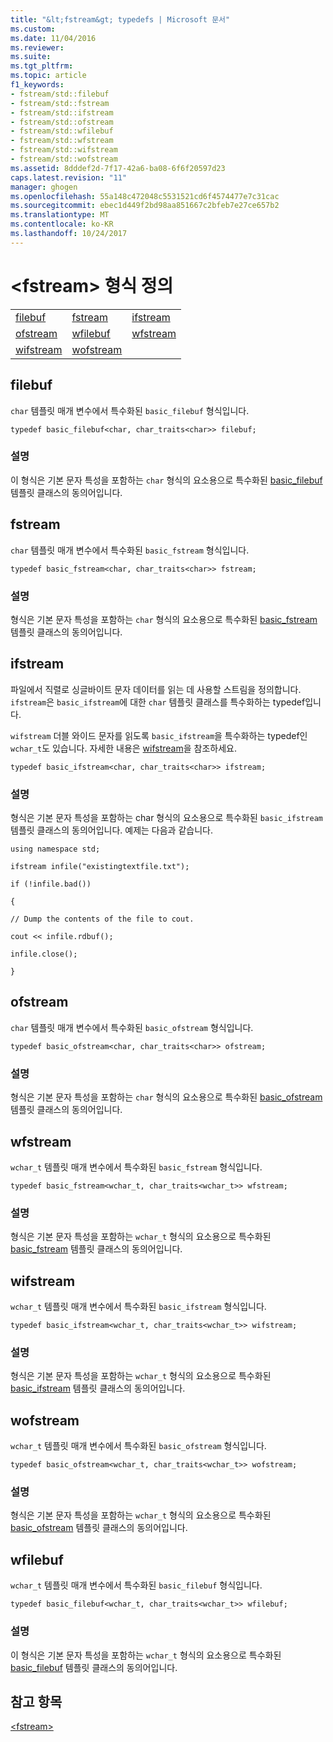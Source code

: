 ```yaml
---
title: "&lt;fstream&gt; typedefs | Microsoft 문서"
ms.custom: 
ms.date: 11/04/2016
ms.reviewer: 
ms.suite: 
ms.tgt_pltfrm: 
ms.topic: article
f1_keywords:
- fstream/std::filebuf
- fstream/std::fstream
- fstream/std::ifstream
- fstream/std::ofstream
- fstream/std::wfilebuf
- fstream/std::wfstream
- fstream/std::wifstream
- fstream/std::wofstream
ms.assetid: 8dddef2d-7f17-42a6-ba08-6f6f20597d23
caps.latest.revision: "11"
manager: ghogen
ms.openlocfilehash: 55a148c472048c5531521cd6f4574477e7c31cac
ms.sourcegitcommit: ebec1d449f2bd98aa851667c2bfeb7e27ce657b2
ms.translationtype: MT
ms.contentlocale: ko-KR
ms.lasthandoff: 10/24/2017
---
```

# <a name="ltfstreamgt-typedefs"></a>&lt;fstream&gt; 형식 정의
||||  
|-|-|-|  
|[filebuf](#filebuf)|[fstream](#fstream)|[ifstream](#ifstream)|  
|[ofstream](#ofstream)|[wfilebuf](#wfilebuf)|[wfstream](#wfstream)|  
|[wifstream](#wifstream)|[wofstream](#wofstream)|  
  
##  <a name="filebuf"></a>  filebuf  
 `char` 템플릿 매개 변수에서 특수화된 `basic_filebuf` 형식입니다.  
  
```
typedef basic_filebuf<char, char_traits<char>> filebuf;
```  
  
### <a name="remarks"></a>설명  
 이 형식은 기본 문자 특성을 포함하는 `char` 형식의 요소용으로 특수화된 [basic_filebuf](../standard-library/basic-filebuf-class.md) 템플릿 클래스의 동의어입니다.  
  
##  <a name="fstream"></a>  fstream  
 `char` 템플릿 매개 변수에서 특수화된 `basic_fstream` 형식입니다.  
  
```
typedef basic_fstream<char, char_traits<char>> fstream;
```  
  
### <a name="remarks"></a>설명  
 형식은 기본 문자 특성을 포함하는 `char` 형식의 요소용으로 특수화된 [basic_fstream](../standard-library/basic-fstream-class.md) 템플릿 클래스의 동의어입니다.  
  
##  <a name="ifstream"></a>  ifstream  
 파일에서 직렬로 싱글바이트 문자 데이터를 읽는 데 사용할 스트림을 정의합니다. `ifstream`은 `basic_ifstream`에 대한 `char` 템플릿 클래스를 특수화하는 typedef입니다.  
  
 `wifstream` 더블 와이드 문자를 읽도록 `basic_ifstream`을 특수화하는 typedef인 `wchar_t`도 있습니다. 자세한 내용은 [wifstream](../standard-library/fstream-typedefs.md#wifstream)을 참조하세요.  
  
```
typedef basic_ifstream<char, char_traits<char>> ifstream;
```  
  
### <a name="remarks"></a>설명  
 형식은 기본 문자 특성을 포함하는 char 형식의 요소용으로 특수화된 `basic_ifstream` 템플릿 클래스의 동의어입니다. 예제는 다음과 같습니다.  
  
 `using namespace std;`  
  
 `ifstream infile("existingtextfile.txt");`  
  
 `if (!infile.bad())`  
  
 `{`  
  
 `// Dump the contents of the file to cout.`  
  
 `cout << infile.rdbuf();`  
  
 `infile.close();`  
  
 `}`  
  
##  <a name="ofstream"></a>  ofstream  
 `char` 템플릿 매개 변수에서 특수화된 `basic_ofstream` 형식입니다.  
  
```
typedef basic_ofstream<char, char_traits<char>> ofstream;
```  
  
### <a name="remarks"></a>설명  
 형식은 기본 문자 특성을 포함하는 `char` 형식의 요소용으로 특수화된 [basic_ofstream](../standard-library/basic-ofstream-class.md) 템플릿 클래스의 동의어입니다.  
  
##  <a name="wfstream"></a>  wfstream  
 `wchar_t` 템플릿 매개 변수에서 특수화된 `basic_fstream` 형식입니다.  
  
```
typedef basic_fstream<wchar_t, char_traits<wchar_t>> wfstream;
```  
  
### <a name="remarks"></a>설명  
 형식은 기본 문자 특성을 포함하는 `wchar_t` 형식의 요소용으로 특수화된 [basic_fstream](../standard-library/basic-fstream-class.md) 템플릿 클래스의 동의어입니다.  
  
##  <a name="wifstream"></a>  wifstream  
 `wchar_t` 템플릿 매개 변수에서 특수화된 `basic_ifstream` 형식입니다.  
  
```
typedef basic_ifstream<wchar_t, char_traits<wchar_t>> wifstream;
```  
  
### <a name="remarks"></a>설명  
 형식은 기본 문자 특성을 포함하는 `wchar_t` 형식의 요소용으로 특수화된 [basic_ifstream](../standard-library/basic-ifstream-class.md) 템플릿 클래스의 동의어입니다.  
  
##  <a name="wofstream"></a>  wofstream  
 `wchar_t` 템플릿 매개 변수에서 특수화된 `basic_ofstream` 형식입니다.  
  
```
typedef basic_ofstream<wchar_t, char_traits<wchar_t>> wofstream;
```  
  
### <a name="remarks"></a>설명  
 형식은 기본 문자 특성을 포함하는 `wchar_t` 형식의 요소용으로 특수화된 [basic_ofstream](../standard-library/basic-ofstream-class.md) 템플릿 클래스의 동의어입니다.  
  
##  <a name="wfilebuf"></a>  wfilebuf  
 `wchar_t` 템플릿 매개 변수에서 특수화된 `basic_filebuf` 형식입니다.  
  
```
typedef basic_filebuf<wchar_t, char_traits<wchar_t>> wfilebuf;
```  
  
### <a name="remarks"></a>설명  
 이 형식은 기본 문자 특성을 포함하는 `wchar_t` 형식의 요소용으로 특수화된 [basic_filebuf](../standard-library/basic-filebuf-class.md) 템플릿 클래스의 동의어입니다.  
  
## <a name="see-also"></a>참고 항목  
 [\<fstream>](../standard-library/fstream.md)



